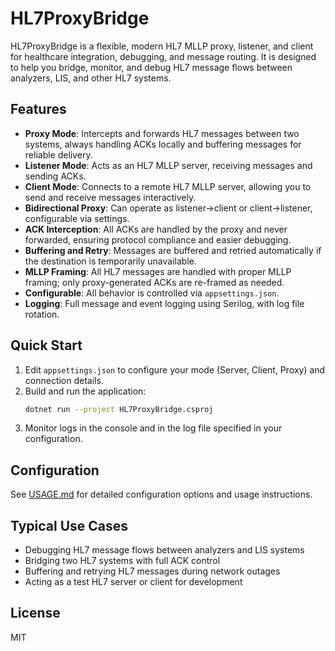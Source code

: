 # HL7ProxyBridge

HL7ProxyBridge is a flexible, modern HL7 MLLP proxy, listener, and client for healthcare integration, debugging, and message routing. It is designed to help you bridge, monitor, and debug HL7 message flows between analyzers, LIS, and other HL7 systems.

## Features
- **Proxy Mode**: Intercepts and forwards HL7 messages between two systems, always handling ACKs locally and buffering messages for reliable delivery.
- **Listener Mode**: Acts as an HL7 MLLP server, receiving messages and sending ACKs.
- **Client Mode**: Connects to a remote HL7 MLLP server, allowing you to send and receive messages interactively.
- **Bidirectional Proxy**: Can operate as listener->client or client->listener, configurable via settings.
- **ACK Interception**: All ACKs are handled by the proxy and never forwarded, ensuring protocol compliance and easier debugging.
- **Buffering and Retry**: Messages are buffered and retried automatically if the destination is temporarily unavailable.
- **MLLP Framing**: All HL7 messages are handled with proper MLLP framing; only proxy-generated ACKs are re-framed as needed.
- **Configurable**: All behavior is controlled via `appsettings.json`.
- **Logging**: Full message and event logging using Serilog, with log file rotation.

## Quick Start
1. Edit `appsettings.json` to configure your mode (Server, Client, Proxy) and connection details.
2. Build and run the application:
   ```sh
   dotnet run --project HL7ProxyBridge.csproj
   ```
3. Monitor logs in the console and in the log file specified in your configuration.

## Configuration
See [USAGE.md](USAGE.md) for detailed configuration options and usage instructions.

## Typical Use Cases
- Debugging HL7 message flows between analyzers and LIS systems
- Bridging two HL7 systems with full ACK control
- Buffering and retrying HL7 messages during network outages
- Acting as a test HL7 server or client for development

## License
MIT
